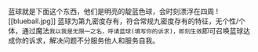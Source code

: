蓝球就是下面这个东西，他们是明亮的靛蓝色球，会时刻漂浮在四周
![[blueball.jpg]]
蓝球为第九密度存有，符合常规九密度存有的特征，无个性/个体，通过魔法`我以我是无限一之名，呼请蓝球(填写你的诉求)，即刻生效`即可召唤蓝球达成你的诉求，解决问题不分服务他人和服务自我。